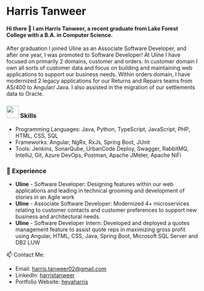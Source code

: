 # Harris Tanweer
  
#### Hi there 👋 I am Harris Tanweer, a recent graduate from Lake Forest College with a B.A. in Computer Science.

After graduation I joined Uline as an Associate Software Developer, and after one year, I was promoted to Software Developer! At Uline I have focused on primarily 2 domains, customer and orders. In customer domain I own all sorts of customer data and focus on building and maintaining web applications to support our business needs. Within orders domain, I have modernized 2 legacy applications for our Returns and Repairs teams from AS/400 to Angular/ Java. I also assisted in the migration of our settlements data to Oracle.

### <img src="https://github.com/user-attachments/assets/3a2bdb29-4ee1-4d42-810f-ef6cf4e8a7c6" width="32" height="32"> Skills
* Programming Languages: Java, Python, TypeScript, JavaScript, PHP, HTML, CSS, SQL
* Frameworks: Angular, NgRx, RxJs, Spring Boot, JUnit
* Tools: Jenkins, SonarQube, UrbanCode Deploy, Swagger, RabbitMQ, IntelliJ, Git, Azure DevOps, Postman, Apache JMeter, Apache NiFi

### 💼 Experience

* **Uline** - Software Developer: Designing features within our web applications and leading in technical grooming and development of stories in an Agile work
* **Uline** - Associate Software Developer: Modernized 4+ microservices relating to customer contacts and customer preferences to support new business and architectural needs.
* **Uline** - Software Developer Intern: Developed and deployed a quotes management feature to assist quote reps in maximizing gross profit using Angular, HTML, CSS, Java, Spring Boot, Microsoft SQL Server and DB2 LUW


📫 Contact Me:

 * Email: harris.tanweer02@gmail.com
 * LinkedIn: [harristanweer](https://www.linkedin.com/in/harristanweer/)
 * Portfolio Website: [heyaharris](https://heyharris.github.io/)
<!--
**HeyHarris/HeyHarris** is a ✨ _special_ ✨ repository because its `README.md` (this file) appears on your GitHub profile.

Here are some ideas to get you started:

- 🔭 I’m currently working on ...
- 🌱 I’m currently learning ...
- 👯 I’m looking to collaborate on ...
- 🤔 I’m looking for help with ...
- 💬 Ask me about ...
- 📫 How to reach me: ...
- 😄 Pronouns: ...
- ⚡ Fun fact: ...
-->
